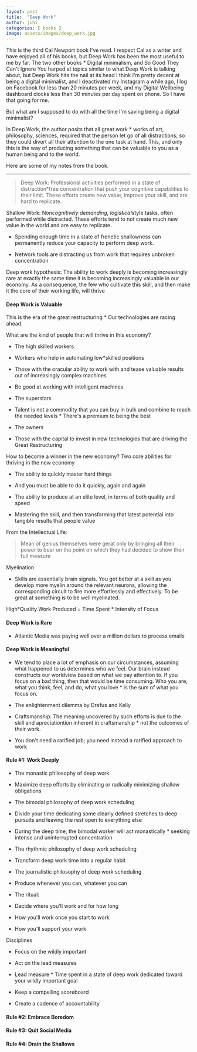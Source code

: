 ```yaml
---
layout: post
title:  "Deep Work"
author: juhi
categories: [ books ]
image: assets/images/deep_work.jpg
---
```


This is the third Cal Newport book I've read. I respect Cal as a writer and have enjoyed all of his books, but Deep Work has been the most useful to me by far. The two other books * Digital minimalism, and So Good They Can't Ignore You harped at topics similar to what Deep Work is talking about, but Deep Work hits the nail at its head
I think I'm pretty decent at being a digital minimalist, and I deactivated my Instagram a while ago, I log on Facebook for less than 20 minutes per week, and my Digital Wellbeing dashboard clocks less than 30 minutes per day spent on phone. So I have that going for me.

But what am I supposed to do with all the time I'm saving being a digital minimalist? 

In Deep Work, the author posits that all great work * works of art, philosophy, sciences, required that the person let go of all distractions, so they could divert all their attention to the one task at hand. This, and only this is the way of producing something that can be valuable to you as a human being and to the world.


Here are some of my notes from the book.
***

> Deep Work: Professional activities performed in a state of distraction*free concentration that push your cognitive capabilities to their limit. These efforts create new value, improve your skill, and are hard to replicate.

Shallow Work: Non*cognitively demanding, logistical*style tasks, often performed while distracted. These efforts tend to not create much new value in the world and are easy to replicate.

*   Spending enough time in a state of frenetic shallowness can permanently reduce your capacity to perform deep work.

*   Network tools are distracting us from work that requires unbroken concentration

Deep work hypothesis: The ability to work deeply is becoming increasingly rare at exactly the same time it is becoming increasingly valuable in our economy. As a consequence, the few who cultivate this skill, and then make it the core of their working life, will thrive

#### Deep Work is Valuable

This is the era of the great restructuring * Our technologies are racing ahead. 

What are the kind of people that will thrive in this economy? 

*   The high skilled workers

  *   Workers who help in automating low*skilled positions

  *   Those with the oracular ability to work with and tease valuable results out of increasingly complex machines

  *   Be good at working with intelligent machines

*   The superstars

  *   Talent is not a commodity that you can buy in bulk and combine to reach the needed levels * There's a premium to being the best

*   The owners

  *   Those with the capital to invest in new technologies that are driving the Great Restructuring

How to become a winner in the new economy? Two core abilities for thriving in the new economy

*   The ability to quickly master hard things

  *   And you must be able to do it quickly, again and again

*   The ability to produce at an elite level, in terms of both quality and speed

  *   Mastering the skill, and then transforming that latest potential into tangible results that people value

From the Intellectual Life:

> Mean of genius themselves were gerat only by bringing all their power to bear on the point on which they had decided to show their full measure

Myelination

*   Skills are essentially brain signals. You get better at a skill as you develop more myelin around the relevant neurons, allowing the corresponding circuit to fire more effortlessly and effectively. To be great at something is to be well myelinated.

High*Quality Work Produced = Time Spent * Intensity of Focus

#### Deep Work is Rare

*   Atlantic Media was paying well over a million dollars to process emails

#### Deep Work is Meaningful

*   We tend to place a lot of emphasis on our circumstances, assuming what happened to us determines who we feel. Our brain instead constructs our worldview based on what we pay attention to. If you focus on a bad thing, then that would be time consuming. Who you are, what you think, feel, and do, what you love * is the sum of what you focus on.

*   The enlightenment dilemma by Drefus and Kelly

  *   Craftsmanship: The meaning uncovered by such efforts is due to the skill and apreciationtion inherent in craftsmanship * not the outcomes of their work. 

  *   You don't need a rarified job; you need instead a rarified approach to work

#### Rule #1: Work Deeply

*   The monastic philosophy of deep work

  *   Maximize deep efforts by eliminating or radically minimizing shallow obligations

*   The bimodal philosophy of deep work scheduling

  *   Divide your time dedicating some clearly defined stretches to deep pursuits and leaving the rest open to everything else

  *   During the deep time, the bimodal worker will act monastically * seeking intense and uninterrupted concentration

*   The rhythmic philosophy of deep work scheduling

  *   Transform deep work time into a regular habit

*   The journalistic philosophy of deep work scheduling

  *   Produce whenever you can, whatever you can

*   The ritual:

  *   Decide where you'll work and for how long

  *   How you'll work once you start to work

  *   How you'll support your work

Disciplines

  *   Focus on the wildly important

  *   Act on the lead measures

  *   Lead measure
    *   Time spent in a state of deep work dedicated toward your wildly important goal

*   Keep a compelling scoreboard

*   Create a cadence of accountability

#### Rule #2: Embrace Boredom

#### Rule #3: Quit Social Media

#### Rule #4: Drain the Shallows
